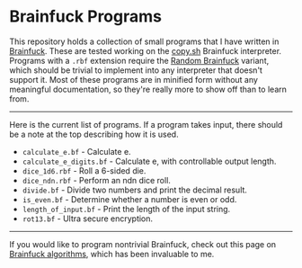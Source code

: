 # Brainfuck Programs

This repository holds a collection of small programs that I have written in
[Brainfuck](https://esolangs.org/wiki/Brainfuck). These are tested working on
the [copy.sh](https://copy.sh/brainfuck/) Brainfuck interpreter. Programs with
a ```.rbf``` extension require the
[Random Brainfuck](https://esolangs.org/wiki/Random_Brainfuck) variant, which
should be trivial to implement into any interpreter that doesn't support it.
Most of these programs are in minified form without any meaningful
documentation, so they're really more to show off than to learn from.

---

Here is the current list of programs. If a program takes input, there should be
a note at the top describing how it is used.
- ```calculate_e.bf``` - Calculate e.
- ```calculate_e_digits.bf``` - Calculate e, with controllable output length.
- ```dice_1d6.rbf``` - Roll a 6-sided die.
- ```dice_ndn.rbf``` - Perform an ndn dice roll.
- ```divide.bf``` - Divide two numbers and print the decimal result.
- ```is_even.bf``` - Determine whether a number is even or odd.
- ```length_of_input.bf``` - Print the length of the input string.
- ```rot13.bf``` - Ultra secure encryption.

---

If you would like to program nontrivial Brainfuck, check out this page on
[Brainfuck algorithms](https://esolangs.org/wiki/Brainfuck_algorithms), which
has been invaluable to me.
